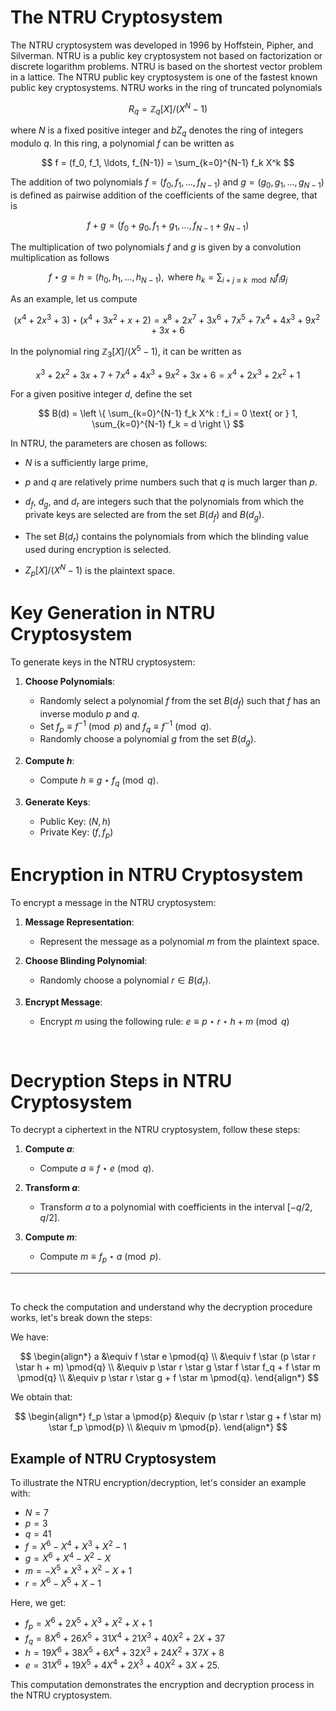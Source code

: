 # The NTRU Cryptosystem

The NTRU cryptosystem was developed in 1996 by Hoffstein, Pipher, and Silverman. NTRU is a public key cryptosystem not based on factorization or discrete logarithm problems. NTRU is based on the shortest vector problem in a lattice. The NTRU public key cryptosystem is one of the fastest known public key cryptosystems. NTRU works in the ring of truncated polynomials

$$ R_q = \mathbb{Z}_q[X] / (X^N - 1) $$

where $N$ is a fixed positive integer and $b{Z}_q$ denotes the ring of integers modulo $q$. In this ring, a polynomial $f$ can be written as

$$ f = (f_0, f_1, \ldots, f_{N-1}) = \sum_{k=0}^{N-1} f_k X^k $$

The addition of two polynomials $f = (f_0, f_1, \ldots, f_{N-1})$ and $g = (g_0, g_1, \ldots, g_{N-1})$ is defined as pairwise addition of the coefficients of the same degree, that is

$$ f + g = (f_0 + g_0, f_1 + g_1, \ldots, f_{N-1} + g_{N-1}) $$

The multiplication of two polynomials $f$ and $g$ is given by a convolution multiplication as follows

$$ f \star g = h = (h_0, h_1, \ldots, h_{N-1}), \text{ where } h_k = \sum_{i + j \equiv k \mod N} f_i g_j $$

As an example, let us compute

$$ (x^4 + 2x^3 + 3) \star (x^4 + 3x^2 + x + 2) = x^8 + 2x^7 + 3x^6 + 7x^5 + 7x^4 + 4x^3 + 9x^2 + 3x + 6 $$

In the polynomial ring $\mathbb{Z}_3[X] / (X^5 - 1)$, it can be written as

$$ x^3 + 2x^2 + 3x + 7 + 7x^4 + 4x^3 + 9x^2 + 3x + 6 = x^4 + 2x^3 + 2x^2 + 1 $$

For a given positive integer $d$, define the set

$$ B(d) = \left \{ \sum_{k=0}^{N-1} f_k X^k : f_i = 0 \text{ or } 1, \sum_{k=0}^{N-1} f_k = d \right \} $$


In NTRU, the parameters are chosen as follows:

- $N$ is a sufficiently large prime,
- $p$ and $q$ are relatively prime numbers such that $q$ is much larger than $p$.
- $d_f$, $d_g$, and $d_r$ are integers such that the polynomials from which the private keys are selected are from the set $B(d_f)$ and $B(d_g)$.
- The set $B(d_r)$ contains the polynomials from which the blinding value used during encryption is selected.

 - $Z_p[X] / (X^N - 1)$
is the plaintext space.


# Key Generation in NTRU Cryptosystem

To generate keys in the NTRU cryptosystem:

1. **Choose Polynomials**:
   - Randomly select a polynomial $f$ from the set $B(d_f)$ such that $f$ has an inverse modulo $p$ and $q$.
   - Set $f_p \equiv f^{-1} \pmod{p}$ and $f_q \equiv f^{-1} \pmod{q}$.
   - Randomly choose a polynomial $g$ from the set $B(d_g)$.

2. **Compute $h$**:
   - Compute $h \equiv g \star f_q \pmod{q}$.

3. **Generate Keys**:
   - Public Key: $(N, h)$
   - Private Key: $(f, f_p)$


# Encryption in NTRU Cryptosystem

To encrypt a message in the NTRU cryptosystem:

1. **Message Representation**:
   - Represent the message as a polynomial $m$ from the plaintext space.

2. **Choose Blinding Polynomial**:
   - Randomly choose a polynomial $r \in B(d_r)$.

3. **Encrypt Message**:
   - Encrypt $m$ using the following rule:
    $e \equiv p \star r \star h + m \pmod{q}$


<br>

# Decryption Steps in NTRU Cryptosystem

To decrypt a ciphertext in the NTRU cryptosystem, follow these steps:

1. **Compute $a$**:
   - Compute $a \equiv f \star e \pmod{q}$.

2. **Transform $a$**:
   - Transform $a$ to a polynomial with coefficients in the interval $[-q/2, q/2]$.

3. **Compute $m$**:
   - Compute $m \equiv f_p \star a \pmod{p}$.




<hr>
<br>

To check the computation and understand why the decryption procedure works, let's break down the steps:

We have:

$$
\begin{align*}
a &\equiv f \star e \pmod{q} \\
&\equiv f \star (p \star r \star h + m) \pmod{q} \\
&\equiv p \star r \star g \star f \star f_q + f \star m \pmod{q} \\
&\equiv p \star r \star g + f \star m \pmod{q}.
\end{align*}
$$

We obtain that:

$$
\begin{align*}
f_p \star a \pmod{p} &\equiv (p \star r \star g + f \star m) \star f_p \pmod{p} \\
&\equiv m \pmod{p}.
\end{align*}
$$

## Example of NTRU Cryptosystem

To illustrate the NTRU encryption/decryption, let's consider an example with:

- $N = 7$
- $p = 3$
- $q = 41$
- $f = X^6 - X^4 + X^3 + X^2 - 1$
- $g = X^6 + X^4 - X^2 - X$
- $m = -X^5 + X^3 + X^2 - X + 1$
- $r = X^6 - X^5 + X - 1$

Here, we get:

- $f_p = X^6 + 2X^5 + X^3 + X^2 + X + 1$
- $f_q = 8X^6 + 26X^5 + 31X^4 + 21X^3 + 40X^2 + 2X + 37$
- $h = 19X^6 + 38X^5 + 6X^4 + 32X^3 + 24X^2 + 37X + 8$
- $e = 31X^6 + 19X^5 + 4X^4 + 2X^3 + 40X^2 + 3X + 25$.

This computation demonstrates the encryption and decryption process in the NTRU cryptosystem.


<!-- ## Lattice-Based Attack on NTRU

The public key satisfies:

$$
h \equiv g \star f_q \pmod{q}
$$

Hence, we have that:

$$
f \star h \equiv g \pmod{q}
$$

Consider the lattice defined by:

$$
\Lambda = \{(F_1, F_2) \in \mathbb{R}_q \times \mathbb{R}_q : F_1 \star h \equiv F_2 \pmod{q}\}
$$

Obviously, $(f, g) \in \Lambda$. The relation $f \star h \equiv g \pmod{q}$ can be written as:

$$
f \star h - u \star q = g
$$

for some $u \in \mathbb{R}_q$. The above equation is the same as:

$$
\begin{pmatrix}
f_0 & f_1 & \cdots & f_{N-1} & g_0 & g_1 & \cdots & g_{N-1} \\
\end{pmatrix}
=
\begin{pmatrix}
1 & 0 & \cdots & 0 & 0 & 0 & \cdots & 0 \\
0 & 1 & \cdots & 0 & 0 & 0 & \cdots & 0 \\
\vdots & \vdots & \ddots & \vdots & \vdots & \vdots & \ddots & \vdots \\
0 & 0 & \cdots & 1 & 0 & 0 & \cdots & 0 \\
0 & 0 & \cdots & 0 & h_0 & h_1 & \cdots & h_{N-1} \\
h_0 & h_1 & \cdots & h_{N-1} & q & 0 & \cdots & 0 \\
0 & 0 & \cdots & 0 & h_{N-1} & h_0 & \cdots & h_{N-2} \\
0 & q & \cdots & 0 & 0 & 0 & \cdots & 0 \\
\end{pmatrix}
\begin{pmatrix}
f_0 & f_1 & \cdots & f_{N-1} \\
-g_0 & -g_1 & \cdots & -g_{N-1} \\
\end{pmatrix}
$$

Let us remark that the coefficients of the polynomials $f$ and $g$ are small; therefore, $(f, g)$ is a short vector in the lattice $\Lambda$. That is, the LLL-algorithm can be applied. Let us apply the above ideas in the case of the example we considered.
 -->
